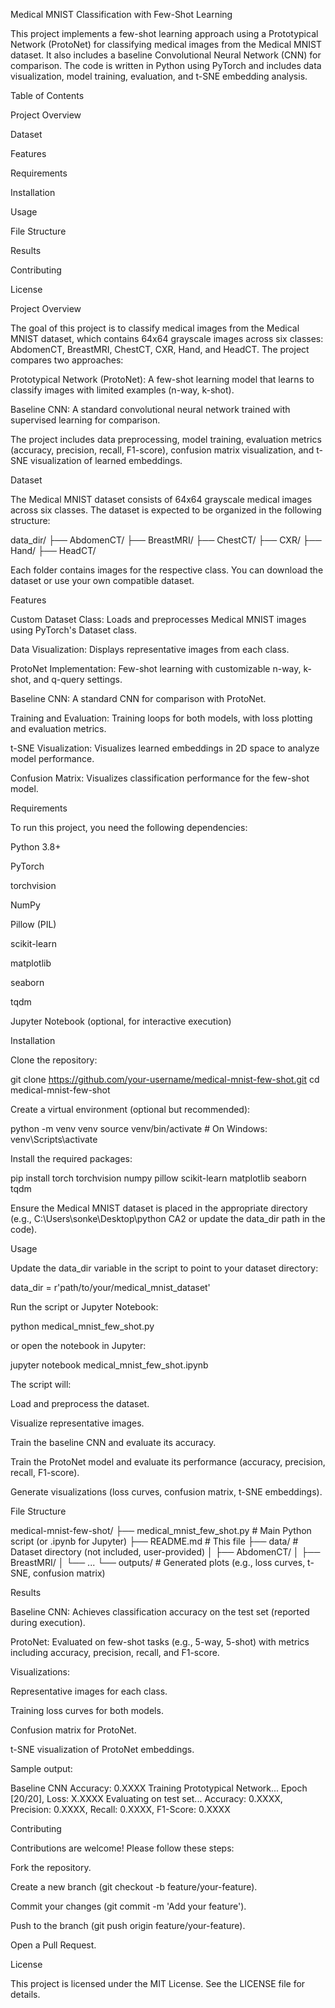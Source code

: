 Medical MNIST Classification with Few-Shot Learning

This project implements a few-shot learning approach using a Prototypical Network (ProtoNet) for classifying medical images from the Medical MNIST dataset. It also includes a baseline Convolutional Neural Network (CNN) for comparison. The code is written in Python using PyTorch and includes data visualization, model training, evaluation, and t-SNE embedding analysis.

Table of Contents





Project Overview



Dataset



Features



Requirements



Installation



Usage



File Structure



Results



Contributing



License

Project Overview

The goal of this project is to classify medical images from the Medical MNIST dataset, which contains 64x64 grayscale images across six classes: AbdomenCT, BreastMRI, ChestCT, CXR, Hand, and HeadCT. The project compares two approaches:





Prototypical Network (ProtoNet): A few-shot learning model that learns to classify images with limited examples (n-way, k-shot).



Baseline CNN: A standard convolutional neural network trained with supervised learning for comparison.

The project includes data preprocessing, model training, evaluation metrics (accuracy, precision, recall, F1-score), confusion matrix visualization, and t-SNE visualization of learned embeddings.

Dataset

The Medical MNIST dataset consists of 64x64 grayscale medical images across six classes. The dataset is expected to be organized in the following structure:

data_dir/
├── AbdomenCT/
├── BreastMRI/
├── ChestCT/
├── CXR/
├── Hand/
├── HeadCT/

Each folder contains images for the respective class. You can download the dataset or use your own compatible dataset.

Features





Custom Dataset Class: Loads and preprocesses Medical MNIST images using PyTorch's Dataset class.



Data Visualization: Displays representative images from each class.



ProtoNet Implementation: Few-shot learning with customizable n-way, k-shot, and q-query settings.



Baseline CNN: A standard CNN for comparison with ProtoNet.



Training and Evaluation: Training loops for both models, with loss plotting and evaluation metrics.



t-SNE Visualization: Visualizes learned embeddings in 2D space to analyze model performance.



Confusion Matrix: Visualizes classification performance for the few-shot model.

Requirements

To run this project, you need the following dependencies:





Python 3.8+



PyTorch



torchvision



NumPy



Pillow (PIL)



scikit-learn



matplotlib



seaborn



tqdm



Jupyter Notebook (optional, for interactive execution)

Installation





Clone the repository:

git clone https://github.com/your-username/medical-mnist-few-shot.git
cd medical-mnist-few-shot



Create a virtual environment (optional but recommended):

python -m venv venv
source venv/bin/activate  # On Windows: venv\Scripts\activate



Install the required packages:

pip install torch torchvision numpy pillow scikit-learn matplotlib seaborn tqdm



Ensure the Medical MNIST dataset is placed in the appropriate directory (e.g., C:\Users\sonke\Desktop\python CA2 or update the data_dir path in the code).

Usage





Update the data_dir variable in the script to point to your dataset directory:

data_dir = r'path/to/your/medical_mnist_dataset'



Run the script or Jupyter Notebook:

python medical_mnist_few_shot.py

or open the notebook in Jupyter:

jupyter notebook medical_mnist_few_shot.ipynb



The script will:





Load and preprocess the dataset.



Visualize representative images.



Train the baseline CNN and evaluate its accuracy.



Train the ProtoNet model and evaluate its performance (accuracy, precision, recall, F1-score).



Generate visualizations (loss curves, confusion matrix, t-SNE embeddings).

File Structure

medical-mnist-few-shot/
├── medical_mnist_few_shot.py  # Main Python script (or .ipynb for Jupyter)
├── README.md                  # This file
├── data/                      # Dataset directory (not included, user-provided)
│   ├── AbdomenCT/
│   ├── BreastMRI/
│   └── ...
└── outputs/                   # Generated plots (e.g., loss curves, t-SNE, confusion matrix)

Results





Baseline CNN: Achieves classification accuracy on the test set (reported during execution).



ProtoNet: Evaluated on few-shot tasks (e.g., 5-way, 5-shot) with metrics including accuracy, precision, recall, and F1-score.



Visualizations:





Representative images for each class.



Training loss curves for both models.



Confusion matrix for ProtoNet.



t-SNE visualization of ProtoNet embeddings.

Sample output:

Baseline CNN Accuracy: 0.XXXX
Training Prototypical Network...
Epoch [20/20], Loss: X.XXXX
Evaluating on test set...
Accuracy: 0.XXXX, Precision: 0.XXXX, Recall: 0.XXXX, F1-Score: 0.XXXX

Contributing

Contributions are welcome! Please follow these steps:





Fork the repository.



Create a new branch (git checkout -b feature/your-feature).



Commit your changes (git commit -m 'Add your feature').



Push to the branch (git push origin feature/your-feature).



Open a Pull Request.

License

This project is licensed under the MIT License. See the LICENSE file for details.
